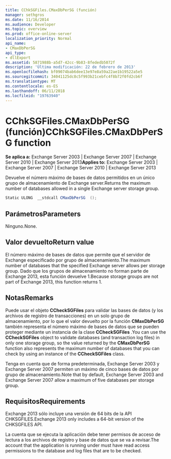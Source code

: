 ```yaml
---
title: CChkSGFiles.CMaxDbPerSG (función)
manager: sethgros
ms.date: 11/16/2014
ms.audience: Developer
ms.topic: overview
ms.prod: office-online-server
localization_priority: Normal
api_name:
- CMaxDbPerSG
api_type:
- dllExport
ms.assetid: 5871988b-a5d7-42cc-9b83-8fededb5072f
description: 'Última modificación: 22 de febrero de 2013'
ms.openlocfilehash: bf09074bab6dee13e97e8a59a22ae1b19522a5e5
ms.sourcegitcommit: 34041125dc8c5f993b21cebfc4f8b72f0fd2cb6f
ms.translationtype: MT
ms.contentlocale: es-ES
ms.lasthandoff: 06/11/2018
ms.locfileid: "19763940"
---
```

# <a name="cchksgfilescmaxdbpersg-function"></a><span data-ttu-id="612a4-103">CChkSGFiles.CMaxDbPerSG (función)</span><span class="sxs-lookup"><span data-stu-id="612a4-103">CChkSGFiles.CMaxDbPerSG function</span></span>

<span data-ttu-id="612a4-104">**Se aplica a:** Exchange Server 2003 | Exchange Server 2007 | Exchange Server 2010 | Exchange Server 2013</span><span class="sxs-lookup"><span data-stu-id="612a4-104">**Applies to:** Exchange Server 2003 | Exchange Server 2007 | Exchange Server 2010 | Exchange Server 2013</span></span>
  
<span data-ttu-id="612a4-105">Devuelve el número máximo de bases de datos permitidos en un único grupo de almacenamiento de Exchange server.</span><span class="sxs-lookup"><span data-stu-id="612a4-105">Returns the maximum number of databases allowed in a single Exchange server storage group.</span></span>
  
```cs
Static ULONG  __stdcall CMaxDbPerSG  ();

```

## <a name="parameters"></a><span data-ttu-id="612a4-106">Parámetros</span><span class="sxs-lookup"><span data-stu-id="612a4-106">Parameters</span></span>

<span data-ttu-id="612a4-107">Ninguno.</span><span class="sxs-lookup"><span data-stu-id="612a4-107">None.</span></span>
  
## <a name="return-value"></a><span data-ttu-id="612a4-108">Valor devuelto</span><span class="sxs-lookup"><span data-stu-id="612a4-108">Return value</span></span>

<span data-ttu-id="612a4-109">El número máximo de bases de datos que permite que el servidor de Exchange especificado por grupo de almacenamiento.</span><span class="sxs-lookup"><span data-stu-id="612a4-109">The maximum number of databases that the specified Exchange server allows per storage group.</span></span> <span data-ttu-id="612a4-110">Dado que los grupos de almacenamiento no forman parte de Exchange 2013, esta función devuelve 1.</span><span class="sxs-lookup"><span data-stu-id="612a4-110">Because storage groups are not part of Exchange 2013, this function returns 1.</span></span>
  
## <a name="remarks"></a><span data-ttu-id="612a4-111">Notas</span><span class="sxs-lookup"><span data-stu-id="612a4-111">Remarks</span></span>

<span data-ttu-id="612a4-112">Puede usar el objeto **CCheckSGFiles** para validar las bases de datos (y los archivos de registro de transacciones) en un solo grupo de almacenamiento, por lo que el valor devuelto por la función **CMaxDbPerSG** también representa el número máximo de bases de datos que se pueden proteger mediante un instancia de la clase **CCheckSGFiles** .</span><span class="sxs-lookup"><span data-stu-id="612a4-112">You can use the **CCheckSGFiles** object to validate databases (and transaction log files) in only one storage group, so the value returned by the **CMaxDbPerSG** function also represents the maximum number of databases that you can check by using an instance of the **CCheckSGFiles** class.</span></span> 
  
<span data-ttu-id="612a4-113">Tenga en cuenta que de forma predeterminada, Exchange Server 2003 y Exchange Server 2007 permiten un máximo de cinco bases de datos por grupo de almacenamiento.</span><span class="sxs-lookup"><span data-stu-id="612a4-113">Note that by default, Exchange Server 2003 and Exchange Server 2007 allow a maximum of five databases per storage group.</span></span>
  
## <a name="requirements"></a><span data-ttu-id="612a4-114">Requisitos</span><span class="sxs-lookup"><span data-stu-id="612a4-114">Requirements</span></span>

<span data-ttu-id="612a4-115">Exchange 2013 sólo incluye una versión de 64 bits de la API CHKSGFILES.</span><span class="sxs-lookup"><span data-stu-id="612a4-115">Exchange 2013 only includes a 64-bit version of the CHKSGFILES API.</span></span>
  
<span data-ttu-id="612a4-116">La cuenta que se ejecuta la aplicación debe tener permisos de acceso de lectura a los archivos de registro y base de datos que se va a revisar.</span><span class="sxs-lookup"><span data-stu-id="612a4-116">The account that the application is running under must have read access permissions to the database and log files that are to be checked.</span></span>
  

